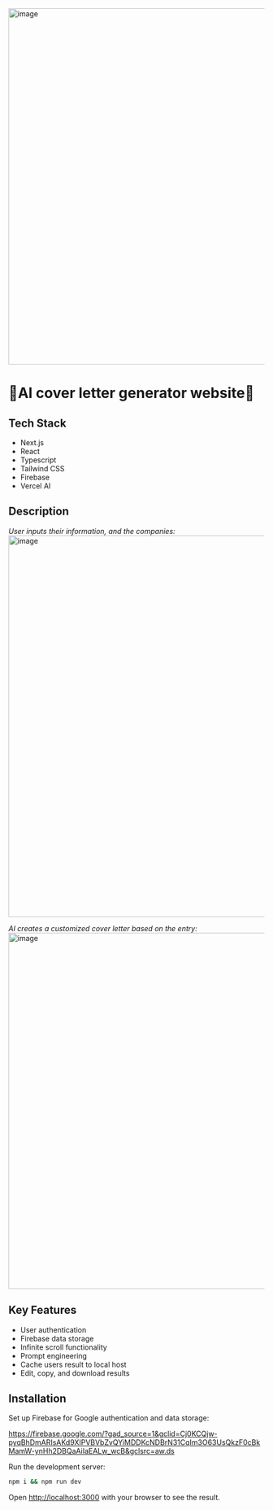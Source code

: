 <img width="700" alt="image" src="https://github.com/ElizabethViolin/cover-letter-bro/assets/130325688/29ba444c-debf-4e74-a7ab-547f57c0e948">


# 🚀AI cover letter generator website🚀

## Tech Stack
- Next.js
- React
- Typescript
- Tailwind CSS
- Firebase
- Vercel AI

## Description
*User inputs their information, and the companies:*
<img width="750" alt="image" src="https://github.com/ElizabethViolin/cover-letter-bro/assets/130325688/be451d22-ebdb-44c8-84fc-0e6cedf88222">

*AI creates a customized cover letter based on the entry:*
<img width="700" alt="image" src="https://github.com/ElizabethViolin/cover-letter-bro/assets/130325688/97ec19b6-34de-4c89-a147-0288bdf178d0">

## Key Features
- User authentication 
- Firebase data storage 
- Infinite scroll functionality
- Prompt engineering
- Cache users result to local host
- Edit, copy, and download results  
  
## Installation
Set up Firebase for Google authentication and data storage:

https://firebase.google.com/?gad_source=1&gclid=Cj0KCQjw-pyqBhDmARIsAKd9XIPVBVbZvQYiMDDKcNDBrN31CqIm3O63UsQkzF0cBkMamW-ynHh2DBQaAiIaEALw_wcB&gclsrc=aw.ds

Run the development server:

```bash
npm i && npm run dev
```

Open [http://localhost:3000](http://localhost:3000) with your browser to see the result.

